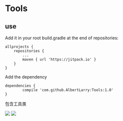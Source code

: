 # Tools
## use
Add it in your root build.gradle at the end of repositories:

	allprojects {
		repositories {
			...
			maven { url 'https://jitpack.io' }
		}
	}
Add the dependency

	dependencies {
	        compile 'com.github.AlbertLarry:Tools:1.0'
	}
包含工具类

![](http://i.imgur.com/EEvMSF2.png)
![](http://i.imgur.com/v8xQS7u.png)
